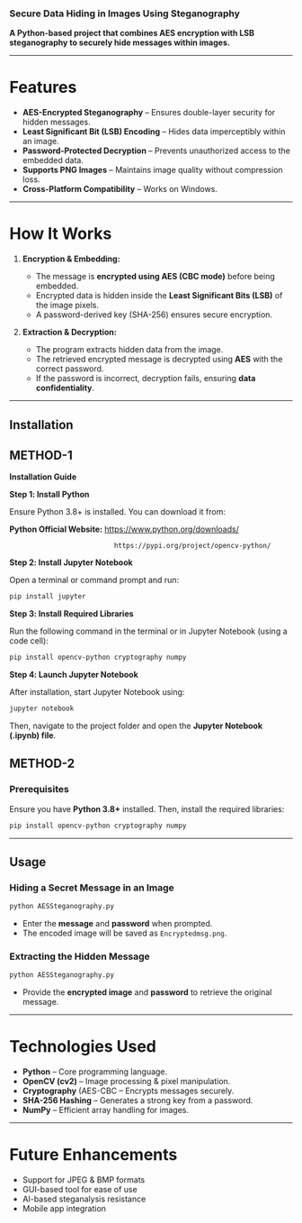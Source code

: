 
### **Secure Data Hiding in Images Using Steganography**  ###

**A Python-based project that combines AES encryption with LSB steganography to securely hide messages within images.**  

---

# Features 
* **AES-Encrypted Steganography** – Ensures double-layer security for hidden messages.  
* **Least Significant Bit (LSB) Encoding** – Hides data imperceptibly within an image.  
* **Password-Protected Decryption** – Prevents unauthorized access to the embedded data.  
* **Supports PNG Images** – Maintains image quality without compression loss.  
* **Cross-Platform Compatibility** – Works on Windows.  

---

# How It Works 
1. **Encryption & Embedding:** 
   - The message is **encrypted using AES (CBC mode)** before being embedded.  
   - Encrypted data is hidden inside the **Least Significant Bits (LSB)** of the image pixels.  
   - A password-derived key (SHA-256) ensures secure encryption.  

2. **Extraction & Decryption:**  
   - The program extracts hidden data from the image.  
   - The retrieved encrypted message is decrypted using **AES** with the correct password.  
   - If the password is incorrect, decryption fails, ensuring **data confidentiality**.  

---

## **Installation** 
## **METHOD-1**
 **Installation Guide**
 
 **Step 1️: Install Python**

Ensure Python 3.8+ is installed. You can download it from:
 
 **Python Official Website:** https://www.python.org/downloads/ 
                              
                              https://pypi.org/project/opencv-python/

**Step 2️: Install Jupyter Notebook**

Open a terminal or command prompt and run:

```bash
pip install jupyter
```
**Step 3️: Install Required Libraries**

Run the following command in the terminal or in Jupyter Notebook (using a code cell):

```bash
pip install opencv-python cryptography numpy
```
**Step 4️: Launch Jupyter Notebook**

After installation, start Jupyter Notebook using:

```bash
jupyter notebook
```
Then, navigate to the project folder and open the **Jupyter Notebook (.ipynb) file**.

## **METHOD-2**
### **Prerequisites**  
Ensure you have **Python 3.8+** installed. Then, install the required libraries:  

```bash
pip install opencv-python cryptography numpy
```

---

## **Usage**  

### **Hiding a Secret Message in an Image**  
```python
python AESSteganography.py
```
- Enter the **message** and **password** when prompted.  
- The encoded image will be saved as `Encryptedmsg.png`.  

### **Extracting the Hidden Message**  
```python
python AESSteganography.py
```
- Provide the **encrypted image** and **password** to retrieve the original message.  

---

# Technologies Used 
- **Python** – Core programming language.  
- **OpenCV (cv2)** – Image processing & pixel manipulation.  
- **Cryptography** (AES-CBC – Encrypts messages securely.  
- **SHA-256 Hashing** – Generates a strong key from a password.  
- **NumPy** – Efficient array handling for images.  

---

# Future Enhancements 
* Support for JPEG & BMP formats  
* GUI-based tool for ease of use  
* AI-based steganalysis resistance 
* Mobile app integration
